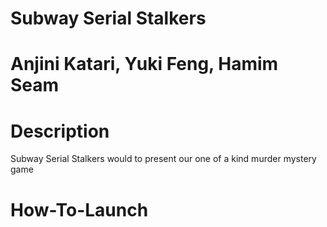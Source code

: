 # Subway Serial Stalkers
# Anjini Katari, Yuki Feng, Hamim Seam

# Description
Subway Serial Stalkers would to present our one of a kind murder mystery game 

# How-To-Launch

